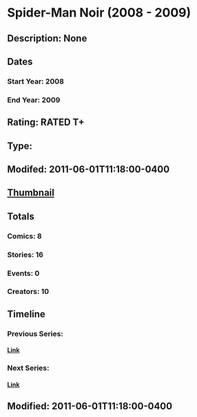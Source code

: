 # Spider-Man Noir (2008 - 2009)
## Description: None
## Dates
### Start Year: 2008
### End Year: 2009
## Rating: RATED T+
## Type: 
## Modifed: 2011-06-01T11:18:00-0400
## [Thumbnail](http://i.annihil.us/u/prod/marvel/i/mg/b/f0/4bb5fbe177b30.jpg)
## Totals
### Comics: 8
### Stories: 16
### Events: 0
### Creators: 10
## Timeline
### Previous Series: 
#### [Link]()
### Next Series: 
#### [Link]()
## Modified: 2011-06-01T11:18:00-0400